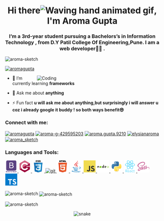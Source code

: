<h1 align="center">Hi there<img src="https://raw.githubusercontent.com/nixin72/nixin72/master/wave.gif" 
         alt="Waving hand animated gif"
         height="50"
         width="50" />, I'm Aroma Gupta</h1>
         <h3 align="center">
I’m a 3rd-year student pursuing a Bachelors’s in Information Technology , from D.Y Patil College Of Engineering,Pune. I am a web developer👩‍💻 . 
</h3>
<p align="left"> <img src="https://komarev.com/ghpvc/?username=aroma-sketch&label=Profile%20views&color=0e75b6&style=flat" alt="aroma-sketch" /> </p>

<p align="left"> <a href="https://twitter.com/aromagupta" target="blank"><img src="https://img.shields.io/twitter/follow/aromagupta?logo=twitter&style=for-the-badge" alt="aromagupta" /></a> </p>
<img align="right" alt="Coding" width="400" src="https://cdn.dribbble.com/users/2646423/screenshots/5507196/computer.gif"/>
<!-- <img height="350" width="400" src="https://cdn.dribbble.com/users/2238041/screenshots/4763918/working.gif" /> -->


- 🌱 I’m currently learning **frameworks**

- 💬 Ask me about **anything**

- ⚡ Fun fact **u will ask me about anything,but surprisingly i will answer u coz i already google it buddy ! so both ways benefit😎**

<h3 align="left">Connect with me:</h3>
<p align="left">
<a href="https://twitter.com/aromagupta" target="blank"><img align="center" src="https://raw.githubusercontent.com/rahuldkjain/github-profile-readme-generator/master/src/images/icons/Social/twitter.svg" alt="aromagupta" height="30" width="40" /></a>
<a href="https://linkedin.com/in/aroma-g-429595203" target="blank"><img align="center" src="https://raw.githubusercontent.com/rahuldkjain/github-profile-readme-generator/master/src/images/icons/Social/linked-in-alt.svg" alt="aroma-g-429595203" height="30" width="40" /></a>
<a href="https://fb.com/aroma.gupta.9210" target="blank"><img align="center" src="https://raw.githubusercontent.com/rahuldkjain/github-profile-readme-generator/master/src/images/icons/Social/facebook.svg" alt="aroma.gupta.9210" height="30" width="40" /></a>
<a href="https://www.youtube.com/c/elysianaroma" target="blank"><img align="center" src="https://raw.githubusercontent.com/rahuldkjain/github-profile-readme-generator/master/src/images/icons/Social/youtube.svg" alt="elysianaroma" height="30" width="40" /></a>
<a href="https://www.hackerrank.com/aroma_sketch" target="blank"><img align="center" src="https://raw.githubusercontent.com/rahuldkjain/github-profile-readme-generator/master/src/images/icons/Social/hackerrank.svg" alt="aroma_sketch" height="30" width="40" /></a>
</p>
<h3 align="left">Languages and Tools:</h3>
<p align="left"> <a href="https://getbootstrap.com" target="_blank"> <img src="https://raw.githubusercontent.com/devicons/devicon/master/icons/bootstrap/bootstrap-plain-wordmark.svg" alt="bootstrap" width="40" height="40"/> </a> <a href="https://www.w3schools.com/cpp/" target="_blank"> <img src="https://raw.githubusercontent.com/devicons/devicon/master/icons/cplusplus/cplusplus-original.svg" alt="cplusplus" width="40" height="40"/> </a> <a href="https://www.w3schools.com/css/" target="_blank"> <img src="https://raw.githubusercontent.com/devicons/devicon/master/icons/css3/css3-original-wordmark.svg" alt="css3" width="40" height="40"/> </a> <a href="https://git-scm.com/" target="_blank"> <img src="https://www.vectorlogo.zone/logos/git-scm/git-scm-icon.svg" alt="git" width="40" height="40"/> </a> <a href="https://www.w3.org/html/" target="_blank"> <img src="https://raw.githubusercontent.com/devicons/devicon/master/icons/html5/html5-original-wordmark.svg" alt="html5" width="40" height="40"/> </a> <a href="https://www.java.com" target="_blank"> <img src="https://raw.githubusercontent.com/devicons/devicon/master/icons/java/java-original.svg" alt="java" width="40" height="40"/> </a> <a href="https://developer.mozilla.org/en-US/docs/Web/JavaScript" target="_blank"> <img src="https://raw.githubusercontent.com/devicons/devicon/master/icons/javascript/javascript-original.svg" alt="javascript" width="40" height="40"/> </a> <a href="https://nodejs.org" target="_blank"> <img src="https://raw.githubusercontent.com/devicons/devicon/master/icons/nodejs/nodejs-original-wordmark.svg" alt="nodejs" width="40" height="40"/> </a> <a href="https://www.python.org" target="_blank"> <img src="https://raw.githubusercontent.com/devicons/devicon/master/icons/python/python-original.svg" alt="python" width="40" height="40"/> </a> <a href="https://reactjs.org/" target="_blank"> <img src="https://raw.githubusercontent.com/devicons/devicon/master/icons/react/react-original-wordmark.svg" alt="react" width="40" height="40"/> </a> <a href="https://sass-lang.com" target="_blank"> <img src="https://raw.githubusercontent.com/devicons/devicon/master/icons/sass/sass-original.svg" alt="sass" width="40" height="40"/> </a> <a href="https://www.typescriptlang.org/" target="_blank"> <img src="https://raw.githubusercontent.com/devicons/devicon/master/icons/typescript/typescript-original.svg" alt="typescript" width="40" height="40"/> </a> </p>

<p><img align="left" src="https://github-readme-stats.vercel.app/api/top-langs?username=aroma-sketch&show_icons=true&locale=en&layout=compact" alt="aroma-sketch" /></p>

<p>&nbsp;<img align="center" src="https://github-readme-stats.vercel.app/api?username=aroma-sketch&show_icons=true&locale=en" alt="aroma-sketch" /></p>

<p><img align="center" src="https://github-readme-streak-stats.herokuapp.com/?user=aroma-sketch&" alt="aroma-sketch" /></p>

<p align="center">
  <img src="https://github.com/ishikkkkaaaa/ishikkkkaaaa/raw/output/github-contribution-grid-snake.svg" alt="snake"></center>
</p>

